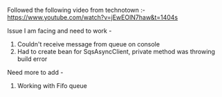 Followed the following video from technotown :-
https://www.youtube.com/watch?v=jEwEOlN7haw&t=1404s

Issue I am facing and need to work -
1. Couldn't receive message from queue on console
2. Had to create bean for SqsAsyncClient, private method was throwing build error

Need more to add -
1. Working with Fifo queue


